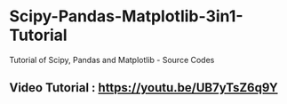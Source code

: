 # Scipy-Pandas-Matplotlib-3in1-Tutorial
Tutorial of Scipy, Pandas and Matplotlib - Source Codes
## Video Tutorial : https://youtu.be/UB7yTsZ6q9Y
